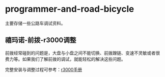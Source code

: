 # programmer-and-road-bicycle

主要存储一些公路车调试资料。

## 禧玛诺-前拨-r3000调整

前拨经常碰到的问题是，大盘与小盘之间不能切换、前拨蹭链、变速不灵敏或者很费力等。如果我们了解前拨的调试，就能轻松的解决这些问题。

完整安装与调整过程可参考：[r3000手册](https://github.com/pangchun/programmer-and-road-bicycle/blob/main/%E7%A6%A7%E7%8E%9B%E8%AF%BA-%E5%89%8D%E6%8B%A8-R3000/DM-RBFD001-01-CHI.pdf)







